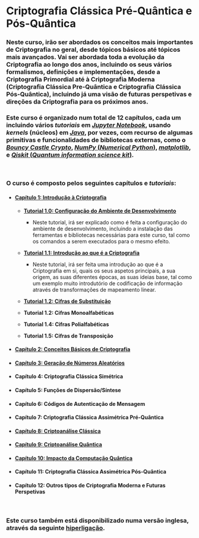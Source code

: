 # Criptografia Clássica Pré-Quântica e Pós-Quântica

### **Neste curso, irão ser abordados os conceitos mais importantes de Criptografia no geral, desde tópicos básicos até tópicos mais avançados. Vai ser abordada toda a evolução da Criptografia ao longo dos anos, incluindo os seus vários formalismos, definições e implementações, desde a Criptografia Primordial até à Criptografia Moderna (Criptografia Clássica Pre-Quântica e Criptografia Clássica Pós-Quântica), incluindo já uma visão de futuras perspetivas e direções da Criptografia para os próximos anos.**

### **Este curso é organizado num total de 12 capítulos, cada um incluindo vários _tutoriais_ em [_Jupyter Notebook_](https://www.jupyter.org/), usando _kernels_ (núcleos) em [_Java_](https://www.java.com/), por vezes, com recurso de algumas primitivas e funcionalidades de bibliotecas externas, como o [_Bouncy Castle Crypto_](https://www.bouncycastle.org/), [_NumPy_ (_Numerical Python_)](https://www.numpy.org/), [_matplotlib_](https://www.matplotlib.org/), e [_Qiskit_ (_Quantum information science kit_)](https://www.qiskit.org/).**

<br/>

### **O curso é composto pelos seguintes capítulos e _tutoriais_:**
* #### [**Capítulo 1: Introdução à Criptografia**](https://github.com/rubenandrebarreiro/classical-pre-quantum-and-post-quantum-cryptography/tree/main/portugues/capitulo-1-introducao)
  
  * [**Tutorial 1.0: Configuração do Ambiente de Desenvolvimento**]()
    * Neste tutorial, irá ser explicado como é feita a configuração do ambiente de desenvolvimento, incluindo a instalação das ferramentas e bibliotecas necessárias para este curso, tal como os comandos a serem executados para o mesmo efeito.
    
  * [**Tutorial 1.1: Introdução ao que é a Criptografia**](https://github.com/rubenandrebarreiro/classical-pre-quantum-and-post-quantum-cryptography/tree/main/portugues/capitulo-1-introducao/tutorial-1.1-introducao-criptografia)
    * Neste tutorial, irá ser feita uma introdução ao que é a Criptografia em si, quais os seus aspetos principais, a sua origem, as suas diferentes épocas, as suas ideias base, tal como um exemplo muito introdutório de codificação de informação através de transformações de mapeamento linear.
    
  * [**Tutorial 1.2: Cifras de Substituição**](https://github.com/rubenandrebarreiro/classical-pre-quantum-and-post-quantum-cryptography/tree/main/portugues/capitulo-1-introducao/tutorial-1.2-cifras-substituicao)
  
  * **Tutorial 1.2: Cifras Monoalfabéticas**
  
  * **Tutorial 1.4: Cifras Polialfabéticas**
  
  * **Tutorial 1.5: Cifras de Transposição**


* #### [**Capítulo 2: Conceitos Básicos de Criptografia**](https://github.com/rubenandrebarreiro/classical-pre-quantum-and-post-quantum-cryptography/tree/main/portugues/capitulo-2-conceitos-basicos)


* #### [**Capítulo 3: Geração de Números Aleatórios**](https://github.com/rubenandrebarreiro/classical-pre-quantum-and-post-quantum-cryptography/tree/main/portugues/capitulo-3-geracao-numeros-aleatorios)


* #### **Capítulo 4: Criptografia Clássica Simétrica**


* #### **Capítulo 5: Funções de Dispersão/Síntese**


* #### **Capítulo 6: Códigos de Autenticação de Mensagem**


* #### **Capítulo 7: Criptografia Clássica Assimétrica Pré-Quântica**


* #### [**Capítulo 8: Criptoanálise Clássica**](https://github.com/rubenandrebarreiro/classical-pre-quantum-and-post-quantum-cryptography/tree/main/portugues/capitulo-8-criptoanalise-classica)


* #### [**Capítulo 9: Criptoanálise Quântica**](https://github.com/rubenandrebarreiro/classical-pre-quantum-and-post-quantum-cryptography/tree/main/portugues/capitulo-9-criptoanalise-quantica)


* #### [**Capítulo 10: Impacto da Computação Quântica**](https://github.com/rubenandrebarreiro/classical-pre-quantum-and-post-quantum-cryptography/tree/main/portugues/capitulo-10-impacto-computacao-quantica)


* #### **Capítulo 11: Criptografia Clássica Assimétrica Pós-Quântica**


* #### **Capítulo 12: Outros tipos de Criptografia Moderna e Futuras Perspetivas**

<br/>

### **Este curso também está disponibilizado numa versão inglesa, através da seguinte [hiperligação](https://github.com/rubenandrebarreiro/classical-pre-quantum-and-post-quantum-cryptography/tree/main/english).**
